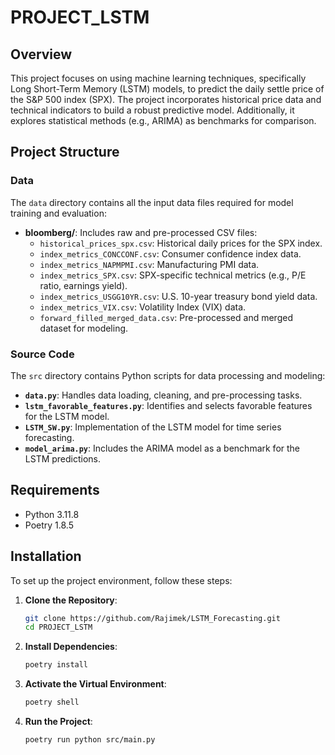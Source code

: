 # PROJECT_LSTM

## Overview
This project focuses on using machine learning techniques, specifically Long Short-Term Memory (LSTM) models, to predict the daily settle price of the S&P 500 index (SPX). The project incorporates historical price data and technical indicators to build a robust predictive model. Additionally, it explores statistical methods (e.g., ARIMA) as benchmarks for comparison.

## Project Structure

### Data
The `data` directory contains all the input data files required for model training and evaluation:
- **bloomberg/**: Includes raw and pre-processed CSV files:
  - `historical_prices_spx.csv`: Historical daily prices for the SPX index.
  - `index_metrics_CONCCONF.csv`: Consumer confidence index data.
  - `index_metrics_NAPMPMI.csv`: Manufacturing PMI data.
  - `index_metrics_SPX.csv`: SPX-specific technical metrics (e.g., P/E ratio, earnings yield).
  - `index_metrics_USGG10YR.csv`: U.S. 10-year treasury bond yield data.
  - `index_metrics_VIX.csv`: Volatility Index (VIX) data.
  - `forward_filled_merged_data.csv`: Pre-processed and merged dataset for modeling.

### Source Code
The `src` directory contains Python scripts for data processing and modeling:
- **`data.py`**: Handles data loading, cleaning, and pre-processing tasks.
- **`lstm_favorable_features.py`**: Identifies and selects favorable features for the LSTM model.
- **`LSTM_SW.py`**: Implementation of the LSTM model for time series forecasting.
- **`model_arima.py`**: Includes the ARIMA model as a benchmark for the LSTM predictions.


## Requirements
- Python 3.11.8
- Poetry 1.8.5

## Installation
To set up the project environment, follow these steps:

1. **Clone the Repository**:
   ```bash
   git clone https://github.com/Rajimek/LSTM_Forecasting.git
   cd PROJECT_LSTM
   ```

2. **Install Dependencies**:
   ```bash
   poetry install
   ```

3. **Activate the Virtual Environment**:
   ```bash
   poetry shell
   ```

4. **Run the Project**:
   ```bash
   poetry run python src/main.py
   ```
